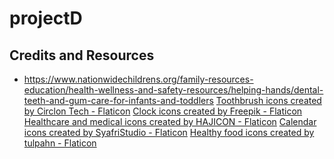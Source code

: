 # projectD

## Credits and Resources
- https://www.nationwidechildrens.org/family-resources-education/health-wellness-and-safety-resources/helping-hands/dental-teeth-and-gum-care-for-infants-and-toddlers
<a href="https://www.flaticon.com/free-icons/toothbrush" title="toothbrush icons">Toothbrush icons created by Circlon Tech - Flaticon</a>
<a href="https://www.flaticon.com/free-icons/clock" title="clock icons">Clock icons created by Freepik - Flaticon</a>
<a href="https://www.flaticon.com/free-icons/healthcare-and-medical" title="healthcare and medical icons">Healthcare and medical icons created by HAJICON - Flaticon</a>
<a href="https://www.flaticon.com/free-icons/calendar" title="calendar icons">Calendar icons created by SyafriStudio - Flaticon</a>
<a href="https://www.flaticon.com/free-icons/healthy-food" title="healthy food icons">Healthy food icons created by tulpahn - Flaticon</a>